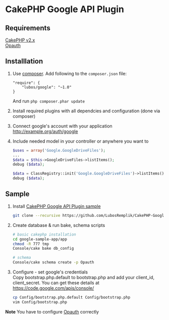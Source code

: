 CakePHP Google API Plugin
=========================

Requirements
------------
[CakePHP v2.x](https://github.com/cakephp/cakephp)   
[Opauth](https://github.com/LubosRemplik/cakephp-opauth)

Installlation
-------------
1.	Use [composer](https://getcomposer.org/doc/00-intro.md). 
	Add following to the `composer.json` file:

		"require": {
			"lubos/google": "~1.0"
		}

	And run `php composer.phar update`

2.  Install required plugins with all dependcies and configuration (done via composer)

3.  Connect google's account with your application http://example.org/auth/google

4.  Include needed model in your controller or anywhere you want to

	```php
	$uses = array('Google.GoogleDriveFiles');
	...
	$data = $this->GoogleDriveFiles->listItems();
	debug ($data);
	```

	```php
	$data = ClassRegistry::init('Google.GoogleDriveFiles')->listItems();
	debug ($data);
	```

Sample
------
1.  Install [CakePHP Google API Plugin sample](https://github.com/LubosRemplik/CakePHP-Google-API-Plugin-sample)

	```bash
	git clone --recursive https://github.com/LubosRemplik/CakePHP-Google-API-Plugin-sample.git google-sample-app
	```

2.  Create database & run bake, schema scripts

	```bash
	# basic cakephp installation
	cd google-sample-app/app
	chmod -R 777 tmp
	Console/cake bake db_config

	# schema
	Console/cake schema create -p Opauth
	```

3.  Configure - set google's credentials  
	Copy bootstrap.php.default to bootstrap.php and add your client_id, client_secret. 
	You can get these details at https://code.google.com/apis/console/

	```bash
	cp Config/bootstrap.php.default Config/bootstrap.php
	vim Config/bootstrap.php
	```

**Note** You have to configure [Opauth](https://github.com/LubosRemplik/cakephp-opauth) correctly
